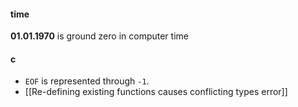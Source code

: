 #### time
**01.01.1970** is ground zero in computer time


#### c
- `EOF` is represented through `-1`.
- [[Re-defining existing functions causes conflicting types error]]